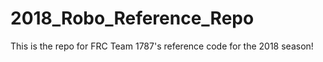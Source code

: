 # 2018_Robo_Reference_Repo
This is the repo for FRC Team 1787's reference code for the 2018 season!
